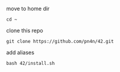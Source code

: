 move to home dir
```
cd ~
```
clone this repo
```
git clone https://github.com/pn4n/42.git
```
add aliases
```
bash 42/install.sh
```